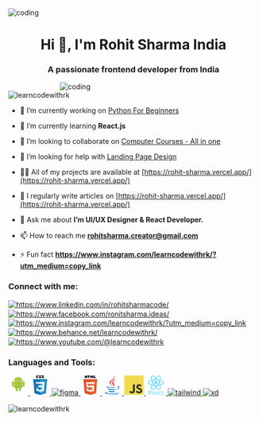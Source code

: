 <img align="center" alt="coding" width="1200" src="https://res.cloudinary.com/learncodewithrk/image/upload/v1681989910/Banner/banner_cfjp34.jpg">
<h1 align="center">Hi 👋, I'm Rohit Sharma India</h1>
<h3 align="center">A passionate frontend developer from India</h3>

<img align="right" alt="coding" width="400" src="https://cdn.pixabay.com/animation/2022/11/10/13/22/13-22-56-246_512.gif">

<p align="left"> <img src="https://komarev.com/ghpvc/?username=learncodewithrk&label=Profile%20views&color=0e75b6&style=flat" alt="learncodewithrk" /> </p>

- 🔭 I’m currently working on [Python For Beginners](https://play.google.com/store/apps/details?id=com.amulyasamajkalyan.pythonprogrammingexamples)

- 🌱 I’m currently learning **React.js**

- 👯 I’m looking to collaborate on [Computer Courses - All in one](https://play.google.com/store/apps/details?id=in.lanistaeducation.computerscience)

- 🤝 I’m looking for help with [Landing Page Design](https://www.behance.net/learncodewithrk/)

- 👨‍💻 All of my projects are available at [https://rohit-sharma.vercel.app/](https://rohit-sharma.vercel.app/)

- 📝 I regularly write articles on [https://rohit-sharma.vercel.app/](https://rohit-sharma.vercel.app/)

- 💬 Ask me about **I’m UI/UX Designer & React Developer.**

- 📫 How to reach me **rohitsharma.creator@gmail.com**

- ⚡ Fun fact **https://www.instagram.com/learncodewithrk/?utm_medium=copy_link**

<h3 align="left">Connect with me:</h3>
<p align="left">
<a href="https://linkedin.com/in/https://www.linkedin.com/in/rohitsharmacode/" target="blank"><img align="center" src="https://raw.githubusercontent.com/rahuldkjain/github-profile-readme-generator/master/src/images/icons/Social/linked-in-alt.svg" alt="https://www.linkedin.com/in/rohitsharmacode/" height="30" width="40" /></a>
<a href="https://fb.com/https://www.facebook.com/ronitsharma.ideas/" target="blank"><img align="center" src="https://raw.githubusercontent.com/rahuldkjain/github-profile-readme-generator/master/src/images/icons/Social/facebook.svg" alt="https://www.facebook.com/ronitsharma.ideas/" height="30" width="40" /></a>
<a href="https://instagram.com/https://www.instagram.com/learncodewithrk/?utm_medium=copy_link" target="blank"><img align="center" src="https://raw.githubusercontent.com/rahuldkjain/github-profile-readme-generator/master/src/images/icons/Social/instagram.svg" alt="https://www.instagram.com/learncodewithrk/?utm_medium=copy_link" height="30" width="40" /></a>
<a href="https://www.behance.net/https://www.behance.net/learncodewithrk/" target="blank"><img align="center" src="https://raw.githubusercontent.com/rahuldkjain/github-profile-readme-generator/master/src/images/icons/Social/behance.svg" alt="https://www.behance.net/learncodewithrk/" height="30" width="40" /></a>
<a href="https://www.youtube.com/c/https://www.youtube.com/@learncodewithrk" target="blank"><img align="center" src="https://raw.githubusercontent.com/rahuldkjain/github-profile-readme-generator/master/src/images/icons/Social/youtube.svg" alt="https://www.youtube.com/@learncodewithrk" height="30" width="40" /></a>
</p>

<h3 align="left">Languages and Tools:</h3>
<p align="left"> <a href="https://developer.android.com" target="_blank" rel="noreferrer"> <img src="https://raw.githubusercontent.com/devicons/devicon/master/icons/android/android-original-wordmark.svg" alt="android" width="40" height="40"/> </a> <a href="https://www.w3schools.com/css/" target="_blank" rel="noreferrer"> <img src="https://raw.githubusercontent.com/devicons/devicon/master/icons/css3/css3-original-wordmark.svg" alt="css3" width="40" height="40"/> </a> <a href="https://www.figma.com/" target="_blank" rel="noreferrer"> <img src="https://www.vectorlogo.zone/logos/figma/figma-icon.svg" alt="figma" width="40" height="40"/> </a> <a href="https://www.w3.org/html/" target="_blank" rel="noreferrer"> <img src="https://raw.githubusercontent.com/devicons/devicon/master/icons/html5/html5-original-wordmark.svg" alt="html5" width="40" height="40"/> </a> <a href="https://www.java.com" target="_blank" rel="noreferrer"> <img src="https://raw.githubusercontent.com/devicons/devicon/master/icons/java/java-original.svg" alt="java" width="40" height="40"/> </a> <a href="https://developer.mozilla.org/en-US/docs/Web/JavaScript" target="_blank" rel="noreferrer"> <img src="https://raw.githubusercontent.com/devicons/devicon/master/icons/javascript/javascript-original.svg" alt="javascript" width="40" height="40"/> </a> <a href="https://reactjs.org/" target="_blank" rel="noreferrer"> <img src="https://raw.githubusercontent.com/devicons/devicon/master/icons/react/react-original-wordmark.svg" alt="react" width="40" height="40"/> </a> <a href="https://tailwindcss.com/" target="_blank" rel="noreferrer"> <img src="https://www.vectorlogo.zone/logos/tailwindcss/tailwindcss-icon.svg" alt="tailwind" width="40" height="40"/> </a> <a href="https://www.adobe.com/products/xd.html" target="_blank" rel="noreferrer"> <img src="https://cdn.worldvectorlogo.com/logos/adobe-xd.svg" alt="xd" width="40" height="40"/> </a> </p>

<p><img align="center" src="https://github-readme-streak-stats.herokuapp.com/?user=learncodewithrk&" alt="learncodewithrk" /></p>

